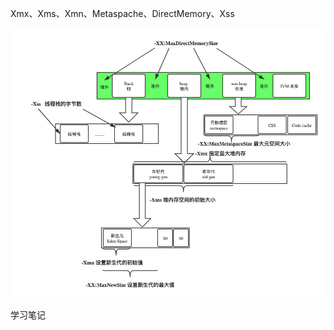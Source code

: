 Xmx、Xms、Xmn、Metaspache、DirectMemory、Xss

![jvm memory parameters](images/jvm_memory_parameters.png)

学习笔记



